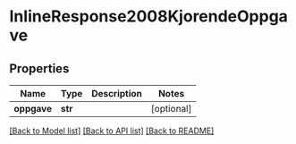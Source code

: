 # InlineResponse2008KjorendeOppgave

## Properties
Name | Type | Description | Notes
------------ | ------------- | ------------- | -------------
**oppgave** | **str** |  | [optional] 

[[Back to Model list]](../README.md#documentation-for-models) [[Back to API list]](../README.md#documentation-for-api-endpoints) [[Back to README]](../README.md)

